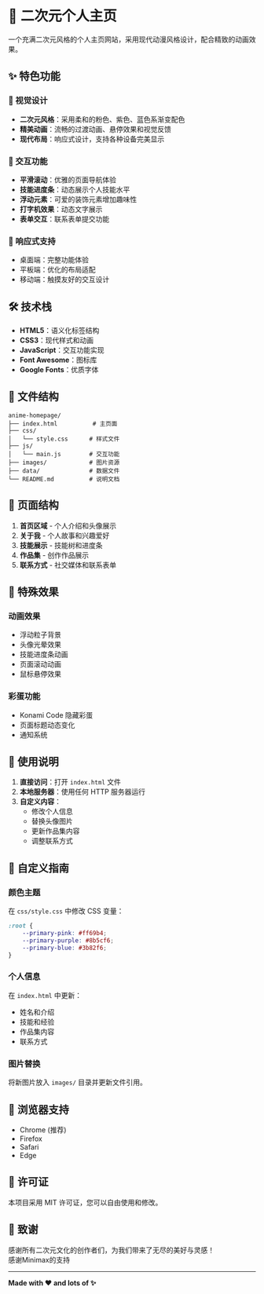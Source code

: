 # 🌸 二次元个人主页

一个充满二次元风格的个人主页网站，采用现代动漫风格设计，配合精致的动画效果。

## ✨ 特色功能

### 🎨 视觉设计
- **二次元风格**：采用柔和的粉色、紫色、蓝色系渐变配色
- **精美动画**：流畅的过渡动画、悬停效果和视觉反馈
- **现代布局**：响应式设计，支持各种设备完美显示

### 🚀 交互功能
- **平滑滚动**：优雅的页面导航体验
- **技能进度条**：动态展示个人技能水平
- **浮动元素**：可爱的装饰元素增加趣味性
- **打字机效果**：动态文字展示
- **表单交互**：联系表单提交功能

### 📱 响应式支持
- 桌面端：完整功能体验
- 平板端：优化的布局适配
- 移动端：触摸友好的交互设计

## 🛠 技术栈

- **HTML5**：语义化标签结构
- **CSS3**：现代样式和动画
- **JavaScript**：交互功能实现
- **Font Awesome**：图标库
- **Google Fonts**：优质字体

## 📁 文件结构

```
anime-homepage/
├── index.html          # 主页面
├── css/
│   └── style.css      # 样式文件
├── js/
│   └── main.js        # 交互功能
├── images/            # 图片资源
├── data/              # 数据文件
└── README.md          # 说明文档
```

## 🎯 页面结构

1. **首页区域** - 个人介绍和头像展示
2. **关于我** - 个人故事和兴趣爱好
3. **技能展示** - 技能树和进度条
4. **作品集** - 创作作品展示
5. **联系方式** - 社交媒体和联系表单

## 🌟 特殊效果

### 动画效果
- 浮动粒子背景
- 头像光晕效果
- 技能进度条动画
- 页面滚动动画
- 鼠标悬停效果

### 彩蛋功能
- Konami Code 隐藏彩蛋
- 页面标题动态变化
- 通知系统

## 🚀 使用说明

1. **直接访问**：打开 `index.html` 文件
2. **本地服务器**：使用任何 HTTP 服务器运行
3. **自定义内容**：
   - 修改个人信息
   - 替换头像图片
   - 更新作品集内容
   - 调整联系方式

## 🎨 自定义指南

### 颜色主题
在 `css/style.css` 中修改 CSS 变量：
```css
:root {
    --primary-pink: #ff69b4;
    --primary-purple: #8b5cf6;
    --primary-blue: #3b82f6;
}
```

### 个人信息
在 `index.html` 中更新：
- 姓名和介绍
- 技能和经验
- 作品集内容
- 联系方式

### 图片替换
将新图片放入 `images/` 目录并更新文件引用。

## 🌈 浏览器支持

- Chrome (推荐)
- Firefox
- Safari
- Edge

## 📄 许可证

本项目采用 MIT 许可证，您可以自由使用和修改。

## 💖 致谢

感谢所有二次元文化的创作者们，为我们带来了无尽的美好与灵感！  
感谢Minimax的支持

---

**Made with ❤️ and lots of ✨**
